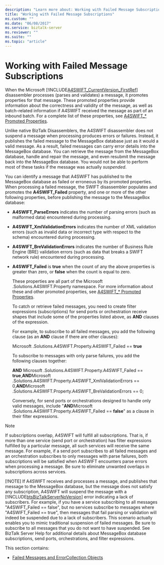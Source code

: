 ```yaml
---
description: "Learn more about: Working with Failed Message Subscriptions"
title: "Working with Failed Message Subscriptions"
ms.custom: ""
ms.date: "06/08/2017"
ms.service: biztalk-server
ms.reviewer: ""
ms.suite: ""
ms.topic: "article"
---
```

# Working with Failed Message Subscriptions
When the Microsoft [!INCLUDE[A4SWIFT_CurrentVersion_FirstRef](../../includes/a4swift-currentversion-firstref-md.md)] disassembler processes (parses and validates) a message, it promotes properties for that message. These promoted properties provide information about the correctness and validity of the message, as well as batch-related information if A4SWIFT received the message as part of an inbound batch. For a complete list of these properties, see [A4SWIFT_* Promoted Properties](../../adapters-and-accelerators/accelerator-swift/a4swift-promoted-properties.md).  
  
 Unlike native BizTalk Disassemblers, the A4SWIFT disassembler does not suspend a message when processing produces errors or failures. Instead, it publishes the failed message to the MessageBox database just as it would a valid message. As a result, failed messages can carry error details into the MessageBox database. You can retrieve the message from the MessageBox database, handle and repair the message, and even resubmit the message back into the MessageBox database. You would not be able to perform most of these tasks if the message was actually *suspended*.  
  
 You can identify a message that A4SWIFT has published to the MessageBox database as failed or erroneous by its promoted properties. When processing a failed message, the SWIFT disassembler populates and promotes the **A4SWIFT_Failed** property, and one or more of the other following properties, before publishing the message to the MessageBox database:  
  
- **A4SWIFT_ParseErrors** indicates the number of parsing errors (such as malformed data) encountered during processing.  
  
- **A4SWIFT_XmlValidationErrors** indicates the number of XML validation errors (such as invalid data or incorrect type with respect to the schema) encountered during processing.  
  
- **A4SWIFT_BreValidationErrors** indicates the number of Business Rule Engine (BRE) validation errors (such as data that breaks a SWIFT network rule) encountered during processing.  
  
- **A4SWIFT_Failed** is **true** when the count of any the above properties is greater than zero, or **false** when the count is equal to zero.  
  
  These properties are all part of the Microsoft .Solutions.A4SWIFT.Property namespace. For more information about these and other promoted properties, see [A4SWIFT_* Promoted Properties](../../adapters-and-accelerators/accelerator-swift/a4swift-promoted-properties.md).  
  
  To catch or retrieve failed messages, you need to create filter expressions (subscriptions) for send ports or orchestration receive shapes that include some of the properties listed above, as **AND** clauses of the expression.  
  
  For example, to subscribe to all failed messages, you add the following clause (as an **AND** clause if there are other clauses):  
  
  Microsoft .Solutions.A4SWIFT.Property.A4SWIFT_Failed == **true**  
  
  To subscribe to messages with only parse failures, you add the following clauses together:  
  
  **AND** Microsoft .Solutions.A4SWIFT.Property.A4SWIFT_Failed == **true**,**AND**Microsoft .Solutions.A4SWIFT.Property.A4SWIFT_XmlValidationErrors == 0,**AND**Microsoft .Solutions.A4SWIFT.Property.A4SWIFT_BreValidationErrors == 0;  
  
  Conversely, for send ports or orchestrations designed to handle only valid messages, include "**AND**Microsoft .Solutions.A4SWIFT.Property.A4SWIFT_Failed == **false**" as a clause in their filter expressions.  
  
> [!NOTE]
>  If subscriptions overlap, A4SWIFT will fulfill all subscriptions. That is, if more than one service (send port or orchestration) has filter expressions fulfilled by a particular message, all such services will receive the same message. For example, if a send port subscribes to all failed messages and an orchestration subscribes to only messages with parse failures, both subscriptions will be satisfied when A4SWIFT encounters parse errors when processing a message. Be sure to eliminate unwanted overlaps in subscriptions across services.  
> 
> [!NOTE]
>  If A4SWIFT receives and processes a message, and publishes that message to the MessageBox database, but the message does not satisfy any subscription, A4SWIFT will suspend the message with a [!INCLUDE[btsBizTalkServerNoVersion](../../includes/btsbiztalkservernoversion-md.md)] error indicating a lack of subscribers. For example, if you have a service subscribing to all messages "A4SWIFT_Failed == false", but no services subscribe to messages where "A4SWIFT_Failed == true", then messages that fail parsing or validation will indeed be suspended due to a lack of subscribers. This scenario actually enables you to mimic traditional suspension of failed messages. Be sure to subscribe to all messages that you do not want to have suspended. See BizTalk Server Help for additional details about MessageBox database subscriptions, send ports, orchestrations, and filter expressions.  
  
 This section contains:  
  
-   [Failed Messages and ErrorCollection Objects](../../adapters-and-accelerators/accelerator-swift/failed-messages-and-errorcollection-objects.md)
